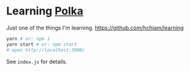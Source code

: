 # Learning [Polka](https://github.com/lukeed/polka)

Just one of the things I'm learning. <https://github.com/hchiam/learning>

```bash
yarn # or: npm i
yarn start # or: npm start
# open http://localhost:3000/
```

See `index.js` for details.
